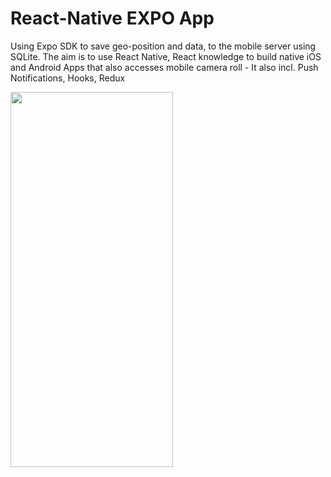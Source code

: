 # React-Native EXPO App

<p>Using Expo SDK to save geo-position and data, to the mobile server using SQLite. The aim is to use React Native, React knowledge to build native iOS and Android Apps that also accesses mobile camera roll - It also incl. Push Notifications, Hooks, Redux</p>

<img src="./assets/SQLite-RN.gif" width="260" height="600">
<br>
